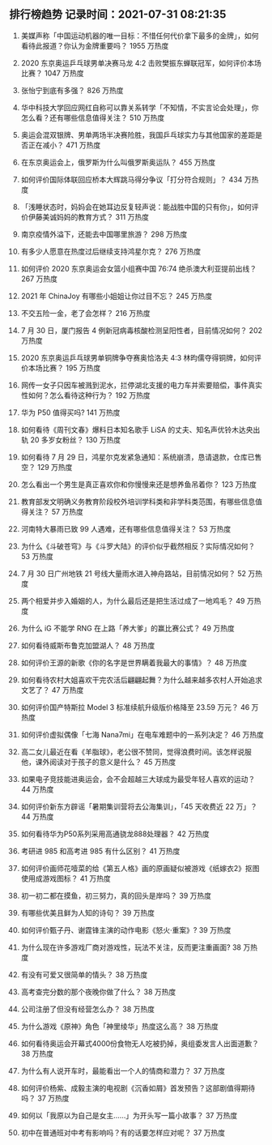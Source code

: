 
## 排行榜趋势 记录时间：2021-07-31 08:21:35
  
  1. 美媒声称「中国运动机器的唯一目标：不惜任何代价拿下最多的金牌」，如何看待此报道？你认为金牌重要吗？ 1955 万热度
    
  2. 2020 东京奥运乒乓球男单决赛马龙 4:2 击败樊振东蝉联冠军，如何评价本场比赛？ 1047 万热度
    
  3. 张怡宁到底有多强？ 826 万热度
    
  4. 华中科技大学回应网红自称可以靠关系转学「不知情，不实言论会处理」，你怎么看？还有哪些信息值得关注？ 510 万热度
    
  5. 奥运会混双银牌、男单两场半决赛险胜，我国乒乓球实力与其他国家的差距是否正在减小？ 471 万热度
    
  6. 在东京奥运会上，俄罗斯为什么叫俄罗斯奥运队？ 455 万热度
    
  7. 如何评价国际体联回应桥本大辉跳马得分争议「打分符合规则」？ 434 万热度
    
  8. 「浅睡状态时，妈妈会在她耳边反复轻声说：能战胜中国的只有你」，如何评价伊藤美诚妈妈的教育方式？ 311 万热度
    
  9. 南京疫情外溢下，还能去中国哪里旅游？ 298 万热度
    
  10. 有多少人愿意在热度过后继续支持鸿星尔克？ 276 万热度
    
  11. 如何评价 2020 东京奥运会女篮小组赛中国 76:74 绝杀澳大利亚提前出线？ 267 万热度
    
  12. 2021 年 ChinaJoy 有哪些小姐姐让你过目不忘？ 245 万热度
    
  13. 不交五险一金，老了会怎样？ 216 万热度
    
  14. 7 月 30 日，厦门报告 4 例新冠病毒核酸检测呈阳性者，目前情况如何？ 202 万热度
    
  15. 2020 东京奥运乒乓球男单铜牌争夺赛奥恰洛夫 4:3 林昀儒夺得铜牌，如何评价本场比赛？ 195 万热度
    
  16. 网传一女子只因车被溅到泥水，拦停湖北支援的电力车并索要赔偿，事件真实性如何？怎么看待这种行为？ 192 万热度
    
  17. 华为 P50 值得买吗? 141 万热度
    
  18. 如何看待《周刊文春》爆料日本知名歌手 LiSA 的丈夫、知名声优铃木达央出轨 20 多岁女粉丝？ 130 万热度
    
  19. 如何看待 7 月 29 日，鸿星尔克发紧急通知：系统崩溃，恳请退款，仓库已售空？ 129 万热度
    
  20. 怎么看出一个男生是真正喜欢你和你慢慢来还是想养鱼吊着你？ 123 万热度
    
  21. 教育部发文明确义务教育阶段校外培训学科类和非学科类范围，有哪些信息值得关注？ 57 万热度
    
  22. 河南特大暴雨已致 99 人遇难，还有哪些信息值得关注？ 53 万热度
    
  23. 为什么《斗破苍穹》与《斗罗大陆》的评价似乎截然相反？实际情况如何？ 53 万热度
    
  24. 7 月 30 日广州地铁 21 号线大量雨水进入神舟路站，目前情况如何？ 52 万热度
    
  25. 两个相爱并步入婚姻的人，为什么最后还是把生活过成了一地鸡毛？ 49 万热度
    
  26. 为什么 iG 不能学 RNG 在上路「养大爹」的赢比赛公式？ 49 万热度
    
  27. 如何看待威斯布鲁克加盟湖人？ 48 万热度
    
  28. 如何评价王源的新歌《你的名字是世界瞒着我最大的事情》？ 48 万热度
    
  29. 如何看待农村大姐喜欢干完农活后翩翩起舞？为什么越来越多农村人开始追求文艺了？ 47 万热度
    
  30. 如何评价国产特斯拉 Model 3 标准续航升级版价格降至 23.59 万元？ 46 万热度
    
  31. 如何评价虚拟偶像「七海 Nana7mi」在电车难题中的一系列决定？ 46 万热度
    
  32. 高二女儿最近在看《羊脂球》，老公很不赞同，觉得浪费时间。该怎样说服他，课外阅读对于孩子的意义是什么？ 45 万热度
    
  33. 如果电子竞技能进奥运会，会不会超越三大球成为最受年轻人喜欢的运动？ 44 万热度
    
  34. 如何评价新东方辟谣「暑期集训营将去公海集训」，「45 天收费近 22 万」？ 44 万热度
    
  35. 如何看待华为P50系列采用高通骁龙888处理器？ 42 万热度
    
  36. 考研进 985 和高考进 985 有什么区别？ 41 万热度
    
  37. 如何评价画师花噎菜的给《第五人格》画的原画疑似被游戏《纸嫁衣2》抠图使用成游戏图标？ 41 万热度
    
  38. 初一初二都在摸鱼，初三努力，真的回头是岸吗？ 39 万热度
    
  39. 有哪些优美且鲜为人知的诗句？ 39 万热度
    
  40. 如何评价甄子丹、谢霆锋主演的动作电影《怒火·重案》? 39 万热度
    
  41. 为什么现在许多游戏厂商对游戏性，玩法不关注，反而更注重画面? 38 万热度
    
  42. 有没有可爱又很简单的情头？ 38 万热度
    
  43. 高考查完分数的那个夜晚你做了什么？ 38 万热度
    
  44. 公司注册了但没有经营怎么办？ 38 万热度
    
  45. 为什么游戏《原神》角色「神里绫华」热度这么高？ 38 万热度
    
  46. 如何看待奥运会开幕式4000份食物无人吃被扔掉，奥组委发言人出面道歉？ 38 万热度
    
  47. 为什么有人说开车时，最能看出一个人的情商和潜力？ 37 万热度
    
  48. 如何评价杨紫、成毅主演的电视剧《沉香如屑》首发预告？这部剧值得期待吗？ 37 万热度
    
  49. 如何以「我原以为自己是女主……」为开头写一篇小故事？ 37 万热度
    
  50. 初中在普通班对中考有影响吗？有的话要怎样应对呢？ 37 万热度
    